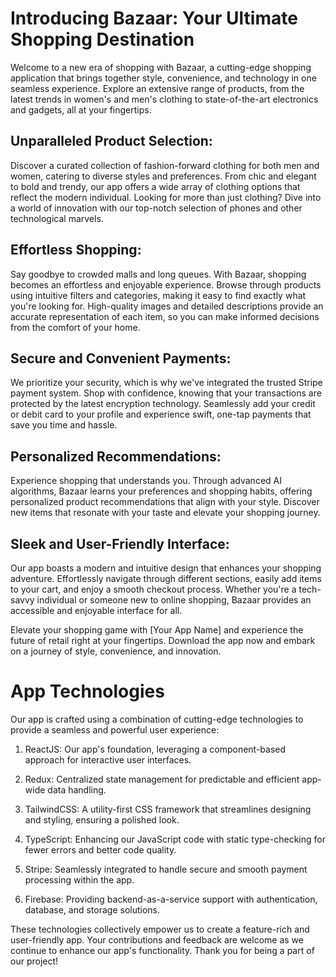 # Introducing Bazaar: Your Ultimate Shopping Destination

Welcome to a new era of shopping with Bazaar, a cutting-edge shopping application that brings together style, convenience, and technology in one seamless experience. Explore an extensive range of products, from the latest trends in women's and men's clothing to state-of-the-art electronics and gadgets, all at your fingertips.

## Unparalleled Product Selection:

Discover a curated collection of fashion-forward clothing for both men and women, catering to diverse styles and preferences. From chic and elegant to bold and trendy, our app offers a wide array of clothing options that reflect the modern individual. Looking for more than just clothing? Dive into a world of innovation with our top-notch selection of phones and other technological marvels.

## Effortless Shopping:

Say goodbye to crowded malls and long queues. With Bazaar, shopping becomes an effortless and enjoyable experience. Browse through products using intuitive filters and categories, making it easy to find exactly what you're looking for. High-quality images and detailed descriptions provide an accurate representation of each item, so you can make informed decisions from the comfort of your home.

## Secure and Convenient Payments:

We prioritize your security, which is why we've integrated the trusted Stripe payment system. Shop with confidence, knowing that your transactions are protected by the latest encryption technology. Seamlessly add your credit or debit card to your profile and experience swift, one-tap payments that save you time and hassle.

## Personalized Recommendations:

Experience shopping that understands you. Through advanced AI algorithms, Bazaar learns your preferences and shopping habits, offering personalized product recommendations that align with your style. Discover new items that resonate with your taste and elevate your shopping journey.

## Sleek and User-Friendly Interface:

Our app boasts a modern and intuitive design that enhances your shopping adventure. Effortlessly navigate through different sections, easily add items to your cart, and enjoy a smooth checkout process. Whether you're a tech-savvy individual or someone new to online shopping, Bazaar provides an accessible and enjoyable interface for all.

Elevate your shopping game with [Your App Name] and experience the future of retail right at your fingertips. Download the app now and embark on a journey of style, convenience, and innovation.

# App Technologies

Our app is crafted using a combination of cutting-edge technologies to provide a seamless and powerful user experience:

1. ReactJS: Our app's foundation, leveraging a component-based approach for interactive user interfaces.

2. Redux: Centralized state management for predictable and efficient app-wide data handling.

3. TailwindCSS: A utility-first CSS framework that streamlines designing and styling, ensuring a polished look.

4. TypeScript: Enhancing our JavaScript code with static type-checking for fewer errors and better code quality.

5. Stripe: Seamlessly integrated to handle secure and smooth payment processing within the app.

6. Firebase: Providing backend-as-a-service support with authentication, database, and storage solutions.

These technologies collectively empower us to create a feature-rich and user-friendly app. Your contributions and feedback are welcome as we continue to enhance our app's functionality. Thank you for being a part of our project!
